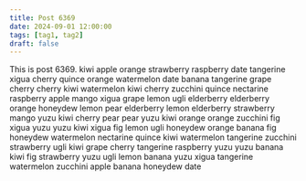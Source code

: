 ```yaml
---
title: Post 6369
date: 2024-09-01 12:00:00
tags: [tag1, tag2]
draft: false
---
```

This is post 6369.
kiwi
apple
orange
strawberry
raspberry
date
tangerine
xigua
cherry
quince
orange
watermelon
date
banana
tangerine
grape
cherry
cherry
kiwi
watermelon
kiwi
cherry
zucchini
quince
nectarine
raspberry
apple
mango
xigua
grape
lemon
ugli
elderberry
elderberry
orange
honeydew
lemon
pear
elderberry
lemon
elderberry
strawberry
mango
yuzu
kiwi
cherry
pear
pear
yuzu
kiwi
orange
orange
zucchini
fig
xigua
yuzu
yuzu
kiwi
xigua
fig
lemon
ugli
honeydew
orange
banana
fig
honeydew
watermelon
nectarine
quince
kiwi
watermelon
tangerine
zucchini
strawberry
ugli
kiwi
grape
cherry
tangerine
raspberry
yuzu
yuzu
banana
kiwi
fig
strawberry
yuzu
ugli
lemon
banana
yuzu
xigua
tangerine
watermelon
zucchini
apple
banana
honeydew
date
